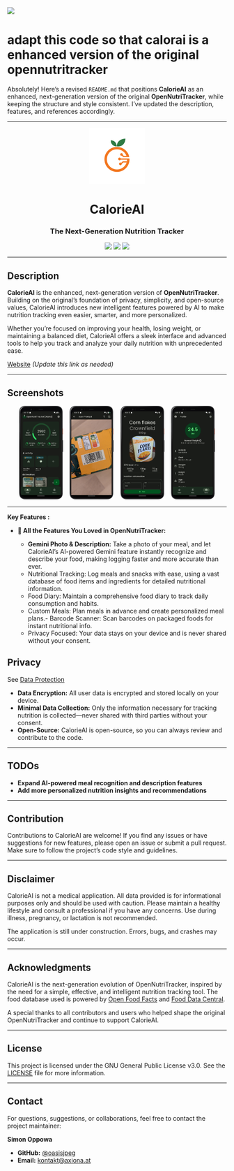 <img src="https://r2cdn.perplexity.ai/pplx-full-logo-primary-dark%402x.png" class="logo" width="120"/>

# adapt this code so that calorai is a enhanced version of the original opennutritracker

Absolutely! Here’s a revised `README.md` that positions **CalorieAI** as an enhanced, next-generation version of the original **OpenNutriTracker**, while keeping the structure and style consistent. I’ve updated the description, features, and references accordingly.

---

<p align="center">
  <img alt="Logo" src="assets/icon/calorieai_logo.png" width="128" />
  <h1 align="center">CalorieAI</h1>
  <h3 align="center">The Next-Generation Nutrition Tracker</h3>
</p>
<p align="center">
  <a href="https://opensource.org/licenses/MIT" alt="License">
        <img src="https://img.shields.io/badge/license-GPLv3-blue" /></a>
  <a href="https://github.com/oasisjpeg/CalorieAI/stargazers" alt="GitHub Stars">
        <img src="https://img.shields.io/github/stars/simonoppowa/CalorieAI.svg" /></a>
  <a href="https://github.com/oasisjpeg/CalorieAI/issues" alt="GitHub Issues">
        <img src="https://img.shields.io/github/issues/simonoppowa/CalorieAI.svg" /></a>
  <a href="https://github.com/oasisjpeg/CalorieAI/pulls" alt="GitHub Pull Requests">
      </a>
</p>

---

## Description

**CalorieAI** is the enhanced, next-generation version of **OpenNutriTracker**. Building on the original’s foundation of privacy, simplicity, and open-source values, CalorieAI introduces new intelligent features powered by AI to make nutrition tracking even easier, smarter, and more personalized.

Whether you’re focused on improving your health, losing weight, or maintaining a balanced diet, CalorieAI offers a sleek interface and advanced tools to help you track and analyze your daily nutrition with unprecedented ease.

[Website](https://simonoppowa.github.io/CalorieAI-Website/) *(Update this link as needed)*

---

## Screenshots

<p align="center">
  <img alt="Logo" src="fastlane/metadata/android/en-US/images/phoneScreenshots/1_en-US.png" width="20%" />
  &nbsp;&nbsp;
  <img alt="Logo" src="fastlane/metadata/android/en-US/images/phoneScreenshots/2_en-US.png" width="20%" />
  &nbsp;&nbsp;
  <img alt="Logo" src="fastlane/metadata/android/en-US/images/phoneScreenshots/3_en-US.png" width="20%" />
  &nbsp;&nbsp;
  <img alt="Logo" src="fastlane/metadata/android/en-US/images/phoneScreenshots/4_en-US.png" width="20%" />
</p>

<!-- ---

## Install

[<img src="fastlane/metadata/android/en-US/images/appstore_banner.png" width="30%">](https://testflight.apple.com/join/j7uKoEDl)
[<img src="fastlane/metadata/android/en-US/images/playstore_banner.png" width="30%">](https://play.google.com/store/apps/details?id=com.opennutritracker.ont.opennutritracker) -->


---



**Key Features :**
- **🍎 All the Features You Loved in OpenNutriTracker:**

  - **Gemini Photo \& Description:** Take a photo of your meal, and let CalorieAI’s AI-powered Gemini feature instantly recognize and describe your food, making logging faster and more accurate than ever.
  - Nutritional Tracking: Log meals and snacks with ease, using a vast database of food items and ingredients for detailed nutritional information.
  - Food Diary: Maintain a comprehensive food diary to track daily consumption and habits.
  - Custom Meals: Plan meals in advance and create personalized meal plans.- Barcode Scanner: Scan barcodes on packaged foods for instant nutritional info.
  - Privacy Focused: Your data stays on your device and is never shared without your consent.

## Privacy

See [Data Protection](https://www.iubenda.com/privacy-policy/53501884)

- **Data Encryption:** All user data is encrypted and stored locally on your device.
- **Minimal Data Collection:** Only the information necessary for tracking nutrition is collected—never shared with third parties without your consent.
- **Open-Source:** CalorieAI is open-source, so you can always review and contribute to the code.

---

## TODOs

- **Expand AI-powered meal recognition and description features**
- **Add more personalized nutrition insights and recommendations**

---

## Contribution

Contributions to CalorieAI are welcome! If you find any issues or have suggestions for new features, please open an issue or submit a pull request. Make sure to follow the project’s code style and guidelines.

---

## Disclaimer

CalorieAI is not a medical application. All data provided is for informational purposes only and should be used with caution. Please maintain a healthy lifestyle and consult a professional if you have any concerns. Use during illness, pregnancy, or lactation is not recommended.

The application is still under construction. Errors, bugs, and crashes may occur.

---

## Acknowledgments

CalorieAI is the next-generation evolution of OpenNutriTracker, inspired by the need for a simple, effective, and intelligent nutrition tracking tool.
The food database used is powered by [Open Food Facts](https://world.openfoodfacts.org/) and [Food Data Central](https://fdc.nal.usda.gov/).

A special thanks to all contributors and users who helped shape the original OpenNutriTracker and continue to support CalorieAI.

---

## License

This project is licensed under the GNU General Public License v3.0. See the [LICENSE](LICENSE) file for more information.

---

## Contact

For questions, suggestions, or collaborations, feel free to contact the project maintainer:

**Simon Oppowa**

- **GitHub:** [@oasisjpeg](https://github.com/oasisjpeg)
- **Email:** [kontakt@axiona.at](mailto:kontakt@axiona.at) 
